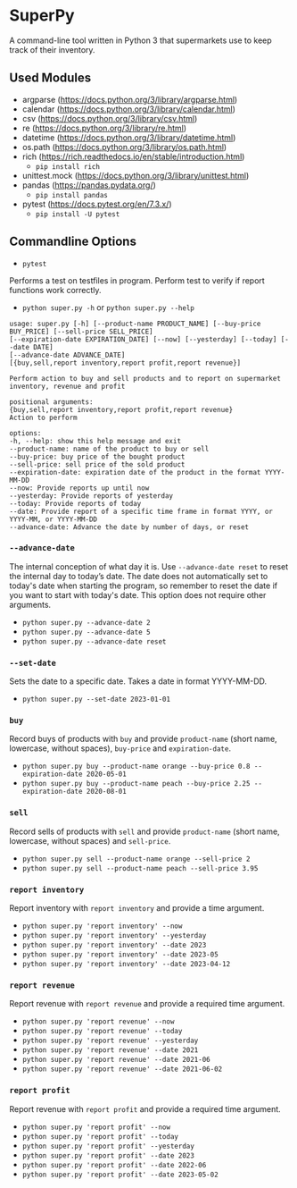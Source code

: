 # SuperPy

A command-line tool written in Python 3 that supermarkets use to keep track of their inventory.

## Used Modules

- argparse (https://docs.python.org/3/library/argparse.html)
- calendar (https://docs.python.org/3/library/calendar.html)
- csv (https://docs.python.org/3/library/csv.html)
- re (https://docs.python.org/3/library/re.html)
- datetime (https://docs.python.org/3/library/datetime.html)
- os.path (https://docs.python.org/3/library/os.path.html)
- rich (https://rich.readthedocs.io/en/stable/introduction.html)
  - `pip install rich`
- unittest.mock (https://docs.python.org/3/library/unittest.html)
- pandas (https://pandas.pydata.org/)
  - `pip install pandas`
- pytest (https://docs.pytest.org/en/7.3.x/)
  - `pip install -U pytest`

## Commandline Options

- `pytest`

Performs a test on testfiles in program. Perform test to verify if report functions work correctly.

- `python super.py -h` or `python super.py --help`

```
usage: super.py [-h] [--product-name PRODUCT_NAME] [--buy-price BUY_PRICE] [--sell-price SELL_PRICE]
[--expiration-date EXPIRATION_DATE] [--now] [--yesterday] [--today] [--date DATE]
[--advance-date ADVANCE_DATE]
[{buy,sell,report inventory,report profit,report revenue}]

Perform action to buy and sell products and to report on supermarket inventory, revenue and profit

positional arguments:
{buy,sell,report inventory,report profit,report revenue}
Action to perform

options:
-h, --help: show this help message and exit
--product-name: name of the product to buy or sell
--buy-price: buy price of the bought product
--sell-price: sell price of the sold product
--expiration-date: expiration date of the product in the format YYYY-MM-DD
--now: Provide reports up until now
--yesterday: Provide reports of yesterday
--today: Provide reports of today
--date: Provide report of a specific time frame in format YYYY, or YYYY-MM, or YYYY-MM-DD
--advance-date: Advance the date by number of days, or reset
```

### `--advance-date`

The internal conception of what day it is. Use `--advance-date reset` to reset the internal day to today’s date. The date does not automatically set to today's date when starting the program, so remember to reset the date if you want to start with today's date. This option does not require other arguments.

- `python super.py --advance-date 2`
- `python super.py --advance-date 5`
- `python super.py --advance-date reset`

### `--set-date`

Sets the date to a specific date. Takes a date in format YYYY-MM-DD.

- `python super.py --set-date 2023-01-01`

### `buy`

Record buys of products with `buy` and provide `product-name` (short name, lowercase, without spaces), `buy-price` and `expiration-date`.

- `python super.py buy --product-name orange --buy-price 0.8 --expiration-date 2020-05-01`
- `python super.py buy --product-name peach --buy-price 2.25 --expiration-date 2020-08-01`

### `sell`

Record sells of products with `sell` and provide `product-name` (short name, lowercase, without spaces) and `sell-price`.

- `python super.py sell --product-name orange --sell-price 2`
- `python super.py sell --product-name peach --sell-price 3.95`

### `report inventory`

Report inventory with `report inventory` and provide a time argument.

- `python super.py 'report inventory' --now`
- `python super.py 'report inventory' --yesterday`
- `python super.py 'report inventory' --date 2023`
- `python super.py 'report inventory' --date 2023-05`
- `python super.py 'report inventory' --date 2023-04-12`

### `report revenue`

Report revenue with `report revenue` and provide a required time argument.

- `python super.py 'report revenue' --now`
- `python super.py 'report revenue' --today`
- `python super.py 'report revenue' --yesterday`
- `python super.py 'report revenue' --date 2021`
- `python super.py 'report revenue' --date 2021-06`
- `python super.py 'report revenue' --date 2021-06-02`

### `report profit`

Report revenue with `report profit` and provide a required time argument.

- `python super.py 'report profit' --now`
- `python super.py 'report profit' --today`
- `python super.py 'report profit' --yesterday`
- `python super.py 'report profit' --date 2023`
- `python super.py 'report profit' --date 2022-06`
- `python super.py 'report profit' --date 2023-05-02`
